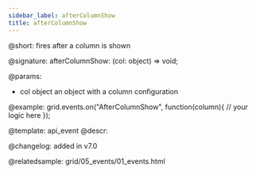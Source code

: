 ```yaml
---
sidebar_label: afterColumnShow
title: afterColumnShow
---          
```


@short: fires after a column is shown

@signature: afterColumnShow: (col: object) => void;

@params:
- col   object  an object with a column configuration


@example:
grid.events.on("AfterColumnShow", function(column){
    // your logic here
});


@template: api_event
@descr:

@changelog: added in v7.0

@relatedsample: grid/05_events/01_events.html

